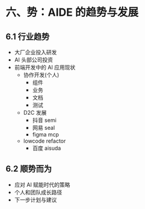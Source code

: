 # 六、势：AIDE 的趋势与发展

## 6.1 行业趋势

- 大厂企业投入研发
- AI 头部公司投资
- 前端开发中的 AI 应用现状
  - 协作开发(个人)
    - 组件
    - 业务
    - 文档
    - 测试
  - D2C 发展
    - 抖音 semi
    - 网易 seal
    - figma mcp
  - lowcode refactor
    - 百度 aisuda

## 6.2 顺势而为

- 应对 AI 赋能时代的策略
- 个人和团队成长路径
- 下一步计划与建议
